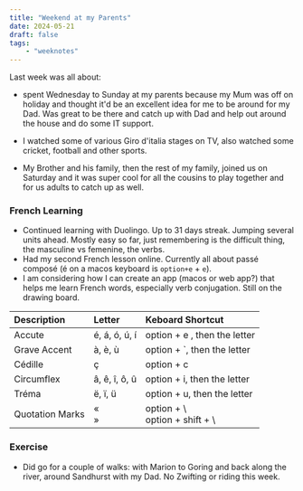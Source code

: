 ```yaml
---
title: "Weekend at my Parents"
date: 2024-05-21
draft: false
tags:
    - "weeknotes"
---
```


Last week was all about:

- spent Wednesday to Sunday at my parents because my Mum was off on holiday and thought it'd be an excellent idea for me to be around for my Dad. Was great to be there and catch up with Dad and help out around the house and do some IT support.

- I watched some of various Giro d'italia stages on TV, also watched some cricket, football and other sports.

- My Brother and his family, then the rest of my family, joined us on Saturday and it was super cool for all the cousins to play together and for us adults to catch up as well.

### French Learning

- Continued learning with Duolingo. Up to 31 days streak. Jumping several units ahead. Mostly easy so far, just remembering is the difficult thing, the masculine vs femenine, the verbs.
- Had my second French lesson online. Currently all about passé composé (é on a macos keyboard is `option+e` + `e`).
- I am considering how I can create an app (macos or web app?) that helps me learn French words, especially verb conjugation. Still on the drawing board.

| Description     | Letter        | Keboard Shortcut                      |
| :-------------- | :------------ | :------------------------------------ |
| Accute          | é, á, ó, ú, í | option + e , then the letter          |
| Grave Accent    | à, è, ù       | option + `, then the letter           |
| Cédille         | ç             | option + c                            |
| Circumflex      | â, ê, î, ô, û | option + i, then the letter           |
| Tréma           | ë, ï, ü       | option + u, then the letter           |
| Quotation Marks | « <br /> »    | option + \ <br /> option + shift + \  |

### Exercise

- Did go for a couple of walks: with Marion to Goring and back along the river, around Sandhurst with my Dad. No Zwifting or riding this week.
